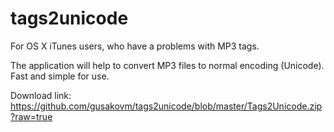 tags2unicode
============

For OS X iTunes users, who have a problems with MP3 tags.

The application will help to convert MP3 files to normal encoding (Unicode). Fast and simple for use.

Download link: https://github.com/gusakovm/tags2unicode/blob/master/Tags2Unicode.zip?raw=true
